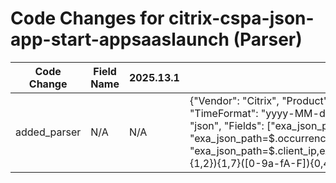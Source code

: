 # Code Changes for citrix-cspa-json-app-start-appsaaslaunch (Parser)

| Code Change | Field Name | 2025.13.1 | 2025.14.1 |
|-------------|------------|-----------|------------|
| added_parser | N/A | N/A | {"Vendor": "Citrix", "Product": "Citrix Secure Private Access", "TimeFormat": "yyyy-MM-dd'T'HH:mm:ss.SSSZ", "ExtractionType": "json", "Fields": ["exa_json_path=$.timestamp,exa_field_name=time", "exa_json_path=$.occurrence_event_type,exa_field_name=event_name", "exa_json_path=$.client_ip,exa_regex=^({src_ip}((([0-9a-fA-F.]{0,4}):{1,2}){1,7}([0-9a-fA-F]){0,4})|(((25[0-5]|(2[0-4]|1\d|[0-9]|)\d)\.?\b){4}))(:({src_port}\d+))?$", "exa_json_path=$.device_id,exa_field_name=src_host", "exa_json_path=$.domain,exa_field_name=domain", "exa_json_path=$.entity_id,exa_regex=({email_address}([A-Za-z0-9]+[!#$%&'+\/=?^_`~.\-])*[A-Za-z0-9]+@({email_domain}[^\]\s\"\\,;\|]+\.[^\]\s\"\\,;\|]+))|({user}[\w\.\-\!\#\^\~]{1,40}\$?)", "exa_json_path=$.session_user_name,exa_regex=({email_address}([A-Za-z0-9]+[!#$%&'+\/=?^_`~.\-])*[A-Za-z0-9]+@({email_domain}[^\]\s\"\\,;\|]+\.[^\]\s\"\\,;\|]+))|({user}[\w\.\-\!\#\^\~]{1,40}\$?)", "exa_json_path=$.user_name,exa_regex=({email_address}([A-Za-z0-9]+[!#$%&'+\/=?^_`~.\-])*[A-Za-z0-9]+@({email_domain}[^\]\s\"\\,;\|]+\.[^\]\s\"\\,;\|]+))|({user}[\w\.\-\!\#\^\~]{1,40}\$?)", "exa_json_path=$.user_upn,exa_field_name=user_upn", "exa_json_path=$.os_name,exa_field_name=os", "exa_json_path=$.browser_name,exa_field_name=browser", "exa_json_path=$.city,exa_field_name=city", "exa_json_path=$.country,exa_field_name=country", "exa_json_path=$.app_name,exa_field_name=app", "exa_json_path=$.server_name,exa_field_name=server_name", "exa_json_path=$.tenant_id,exa_field_name=tenant_id", "exa_json_path=$.event_id,exa_field_name=event_id", "exa_json_path=$.event_type,exa_field_name=event_subtype", "exa_json_path=$.event_category,exa_field_name=event_category", "exa_json_path=$.event_source,exa_field_name=log_source", "exa_json_path=$.product,exa_field_name=product_name", "exa_json_path=$.transaction_id,exa_field_name=transaction_id", "exa_json_path=$.os_version,exa_field_name=os_version", "exa_json_path=$.event_status,exa_field_name=result", "exa_json_path=$.policy_result,exa_field_name=result", "exa_json_path=$.policy_name,exa_field_name=policy_name", "exa_json_path=$.saas_app_launch_url,exa_field_name=url", "exa_json_path=$.browser_version,exa_field_name=user_agent"], "Name": "citrix-cspa-json-app-start-appsaaslaunch", "ParserVersion": "v1.0.0", "Conditions": ["\"occurrence_event_type\":\"App.SaaS.Launch\"", "\"entity_type\":\"user\"", "\"product\":\"Citrix Secure Private Access\""]} |